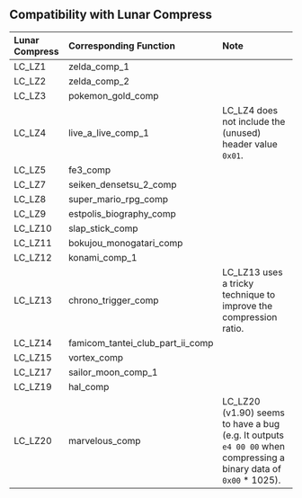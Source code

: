 ## Compatibility with Lunar Compress

| Lunar Compress | Corresponding Function           | Note                                                                                                              |
| :------------- | :------------------------------- | :---------------------------------------------------------------------------------------------------------------- |
| LC_LZ1         | zelda_comp_1                     |                                                                                                                   |
| LC_LZ2         | zelda_comp_2                     |                                                                                                                   |
| LC_LZ3         | pokemon_gold_comp                |                                                                                                                   |
| LC_LZ4         | live_a_live_comp_1               | LC_LZ4 does not include the (unused) header value `0x01`.                                                         |
| LC_LZ5         | fe3_comp                         |                                                                                                                   |
| LC_LZ7         | seiken_densetsu_2_comp           |                                                                                                                   |
| LC_LZ8         | super_mario_rpg_comp             |                                                                                                                   |
| LC_LZ9         | estpolis_biography_comp          |                                                                                                                   |
| LC_LZ10        | slap_stick_comp                  |                                                                                                                   |
| LC_LZ11        | bokujou_monogatari_comp          |                                                                                                                   |
| LC_LZ12        | konami_comp_1                    |                                                                                                                   |
| LC_LZ13        | chrono_trigger_comp              | LC_LZ13 uses a tricky technique to improve the compression ratio.                                                 |
| LC_LZ14        | famicom_tantei_club_part_ii_comp |                                                                                                                   |
| LC_LZ15        | vortex_comp                      |                                                                                                                   |
| LC_LZ17        | sailor_moon_comp_1               |                                                                                                                   |
| LC_LZ19        | hal_comp                         |                                                                                                                   |
| LC_LZ20        | marvelous_comp                   | LC_LZ20 (v1.90) seems to have a bug (e.g. It outputs `e4 00 00` when compressing a binary data of `0x00` * 1025). |
